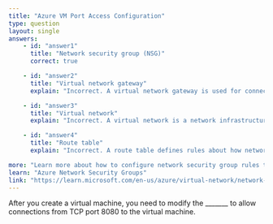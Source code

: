 ```yaml
---
title: "Azure VM Port Access Configuration"
type: question
layout: single
answers:
    - id: "answer1"
      title: "Network security group (NSG)"
      correct: true

    - id: "answer2"
      title: "Virtual network gateway"
      explain: "Incorrect. A virtual network gateway is used for connecting Azure virtual networks to on-premises networks or other Azure virtual networks. It does not control port-level access to individual VMs."

    - id: "answer3"
      title: "Virtual network"
      explain: "Incorrect. A virtual network is a network infrastructure that enables Azure resources to communicate with each other, the internet, and on-premises networks. It does not directly control port-level access."

    - id: "answer4"
      title: "Route table"
      explain: "Incorrect. A route table defines rules about how network traffic should be directed within an Azure virtual network. It controls routing paths but does not manage port-level access control."

more: "Learn more about how to configure network security group rules to allow specific port access."
learn: "Azure Network Security Groups"
link: "https://learn.microsoft.com/en-us/azure/virtual-network/network-security-groups-overview"
---
```


After you create a virtual machine, you need to modify the _______ to allow connections from TCP port 8080 to the virtual machine.
